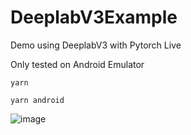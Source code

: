 # DeeplabV3Example
Demo using DeeplabV3 with Pytorch Live

Only tested on Android Emulator

```
yarn
```

```
yarn android
```

![image](https://user-images.githubusercontent.com/49705509/168178453-b5525059-23cb-4c31-a050-9fdff3e1212f.png)
